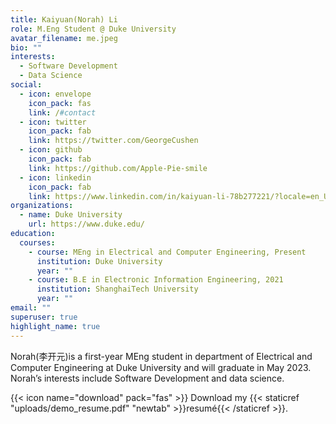 ```yaml
---
title: Kaiyuan(Norah) Li
role: M.Eng Student @ Duke University
avatar_filename: me.jpeg
bio: ""
interests:
  - Software Development
  - Data Science
social:
  - icon: envelope
    icon_pack: fas
    link: /#contact
  - icon: twitter
    icon_pack: fab
    link: https://twitter.com/GeorgeCushen
  - icon: github
    icon_pack: fab
    link: https://github.com/Apple-Pie-smile
  - icon: linkedin
    icon_pack: fab
    link: https://www.linkedin.com/in/kaiyuan-li-78b277221/?locale=en_US
organizations:
  - name: Duke University
    url: https://www.duke.edu/
education:
  courses:
    - course: MEng in Electrical and Computer Engineering, Present
      institution: Duke University
      year: ""
    - course: B.E in Electronic Information Engineering, 2021
      institution: ShanghaiTech University
      year: ""
email: ""
superuser: true
highlight_name: true
---
```

Norah(李开元)is a first-year MEng student in department of Electrical and Computer Engineering at Duke University and will graduate in May 2023. Norah’s interests include Software Development and data science.

{{< icon name="download" pack="fas" >}} Download my {{< staticref "uploads/demo_resume.pdf" "newtab" >}}resumé{{< /staticref >}}.